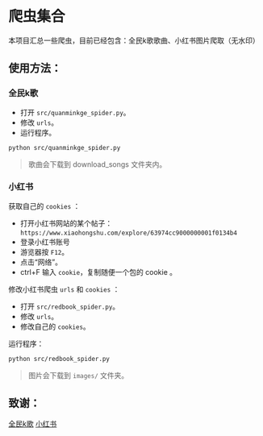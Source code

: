 # 爬虫集合

本项目汇总一些爬虫，目前已经包含：全民k歌歌曲、小红书图片爬取（无水印）

## 使用方法：

### 全民k歌

* 打开 `src/quanminkge_spider.py`。
* 修改 `urls`。
* 运行程序。

```bash
python src/quanminkge_spider.py
```

> 歌曲会下载到 download_songs 文件夹内。

### 小红书

获取自己的 `cookies` ：

* 打开小红书网站的某个帖子：`https://www.xiaohongshu.com/explore/63974cc9000000001f0134b4`
* 登录小红书账号
* 游览器按 `F12`。
* 点击“网络”。
* ctrl+F 输入 `cookie`，复制随便一个包的 cookie 。

修改小红书爬虫 `urls` 和 `cookies` ：

* 打开 `src/redbook_spider.py`。
* 修改 `urls`。
* 修改自己的 `cookies`。

运行程序：

```bash
python src/redbook_spider.py
```

> 图片会下载到 `images/` 文件夹。

## 致谢：

[全民k歌](https://github.com/zzxzzk115/kgqqDownloader)
[小红书](https://github.com/littlePig-zzf/python-demo)
